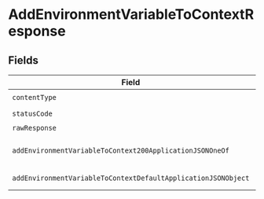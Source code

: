 # AddEnvironmentVariableToContextResponse


## Fields

| Field                                                                                                                                     | Type                                                                                                                                      | Required                                                                                                                                  | Description                                                                                                                               |
| ----------------------------------------------------------------------------------------------------------------------------------------- | ----------------------------------------------------------------------------------------------------------------------------------------- | ----------------------------------------------------------------------------------------------------------------------------------------- | ----------------------------------------------------------------------------------------------------------------------------------------- |
| `contentType`                                                                                                                             | *string*                                                                                                                                  | :heavy_check_mark:                                                                                                                        | N/A                                                                                                                                       |
| `statusCode`                                                                                                                              | *number*                                                                                                                                  | :heavy_check_mark:                                                                                                                        | N/A                                                                                                                                       |
| `rawResponse`                                                                                                                             | [AxiosResponse](https://axios-http.com/docs/res_schema)                                                                                   | :heavy_minus_sign:                                                                                                                        | N/A                                                                                                                                       |
| `addEnvironmentVariableToContext200ApplicationJSONOneOf`                                                                                  | *any*                                                                                                                                     | :heavy_minus_sign:                                                                                                                        | The new environment variable                                                                                                              |
| `addEnvironmentVariableToContextDefaultApplicationJSONObject`                                                                             | [AddEnvironmentVariableToContextDefaultApplicationJSON](../../models/operations/addenvironmentvariabletocontextdefaultapplicationjson.md) | :heavy_minus_sign:                                                                                                                        | Error response.                                                                                                                           |